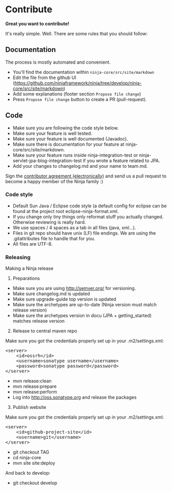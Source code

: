 Contribute
==========

**Great you want to contribute!**

It's really simple. Well. There are some rules that you should follow:

Documentation
-------------

The process is mostly automated and convenient.

- You'll find the documentation within `ninja-core/src/site/markdown`
- Edit the file from the github UI (https://github.com/ninjaframework/ninja/tree/develop/ninja-core/src/site/markdown)
- Add some explanations (footer section `Propose file change`)
- Press `Propose file change` button to create a PR (pull-request).


Code
----
- Make sure you are following the code style below.
- Make sure your feature is well tested.
- Make sure your feature is well documented (Javadoc).
- Make sure there is documentation for your feature at ninja-core/src/site/markdown.
- Make sure your feature runs inside ninja-integration-test
  or ninja-servlet-jpa-blog-integration-test if you wrote a feature related to JPA.
- Add your changes to changelog.md and your name to team.md.

Sign the [contributor agreement (electronically)](https://docs.google.com/forms/d/1Yasrxa17kYfaNDgbRvn77rM3WTnU_Um0rwz3GfzPp9g/viewform) and
send us a pull request to become a happy member of the Ninja family :)



### Code style

- Default Sun Java / Eclipse code style (a default config for eclipse can be found at the project root eclipse-ninja-format.xml.
- If you change only tiny things only reformat stuff you actually changed. Otherwise reviewing is really hard.
- We use spaces / 4 spaces as a tab in all files (java, xml...).
- Files in git repo should have unix (LF) file endings. We are using the .gitattributes file to handle that for you.
- All files are UTF-8.


### Releasing

Making a Ninja release
 
1) Preparations

- Make sure you are using http://semver.org/ for versioning.
- Make sure changelog.md is updated
- Make sure upgrade-guide top version is updated
- Make sure the archetypes are up-to-date (Ninja version must match release version)
- Make sure the archetypes version in docu (JPA + getting_started) matches release version

2) Release to central maven repo

Make sure you got the credentials properly set up in your .m2/settings.xml:
<pre>
&lt;server&gt;
    &lt;id&gt;ossrh&lt;/id&gt;
    &lt;username&gt;sonatype username&lt;/username&gt;
    &lt;password&gt;sonatype password&lt;/password&gt;
&lt;/server&gt;
</pre>


- mvn release:clean
- mvn release:prepare
- mvn release:perform
- Log into http://oss.sonatype.org and release the packages

3) Publish website

Make sure you got the credentials properly set up in your .m2/settings.xml:

<pre>
&lt;server&gt;
    &lt;id&gt;github-project-site&lt;/id&gt;
    &lt;username&gt;git&lt;/username&gt;
&lt;/server&gt;
</pre>

- git checkout TAG
- cd ninja-core
- mvn site site:deploy

And back to develop:

- git checkout develop
